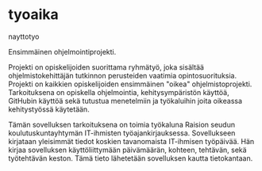 # tyoaika
nayttotyo

Ensimmäinen ohjelmointiprojekti.

Projekti on opiskelijoiden suorittama ryhmätyö, joka sisältää ohjelmistokehittäjän tutkinnon perusteiden vaatimia opintosuorituksia. Projekti on kaikkien opiskelijoiden ensimmäinen "oikea" ohjelmistoprojekti. Tarkoituksena on opiskella ohjelmointia, kehitysympäristön käyttöä, GitHubin käyttöä sekä tutustua menetelmiin ja työkaluihin joita oikeassa kehitystyössä käytetään. 

Tämän sovelluksen tarkoituksena on toimia työkaluna Raision seudun koulutuskuntayhtymän IT-ihmisten työajankirjauksessa. Sovellukseen kirjataan yleisimmät tiedot koskien tavanomaista IT-ihmisen työpäivää. Hän kirjaa sovelluksen käyttöliittymään päivämäärän, kohteen, tehtävän, sekä työtehtävän keston. Tämä tieto lähetetään sovelluksen kautta tietokantaan.
